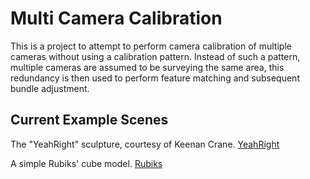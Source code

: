 # Multi Camera Calibration

This is a project to attempt to perform camera calibration of multiple cameras
without using a calibration pattern. Instead of such a pattern, multiple cameras
are assumed to be surveying the same area, this redundancy is then used to
perform feature matching and subsequent bundle adjustment.


## Current Example Scenes

The "YeahRight" sculpture, courtesy of Keenan Crane.
[YeahRight](img/yeahright.gif)

A simple Rubiks' cube model.
[Rubiks](img/rubiks.gif)
